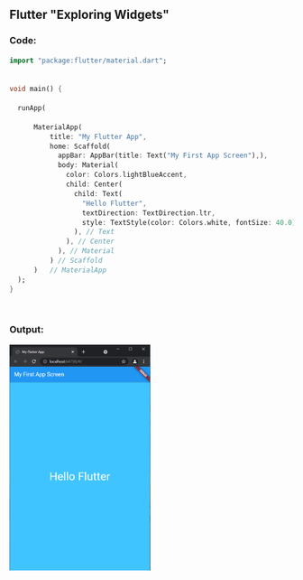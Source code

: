 ## Flutter "Exploring Widgets"
### Code:

```dart
import "package:flutter/material.dart";


void main() {

  runApp(

      MaterialApp(
          title: "My Flutter App",
          home: Scaffold(
            appBar: AppBar(title: Text("My First App Screen"),),
            body: Material(
              color: Colors.lightBlueAccent,
              child: Center(
                child: Text(
                  "Hello Flutter",
                  textDirection: TextDirection.ltr,
                  style: TextStyle(color: Colors.white, fontSize: 40.0),
                ), // Text
              ), // Center
            ), // Material
          ) // Scaffold
      )   // MaterialApp
  );
}
```

<p>&nbsp;</p>

### Output:
<img title="Style" alt="Style" src="/snippets/appbar.PNG" width="250" height="400">

